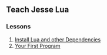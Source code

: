 ## Teach Jesse Lua

### Lessons
1. [Install Lua and other Dependencies](./01-install/README.md)
2. [Your First Program](./02-first-program/README.md)
